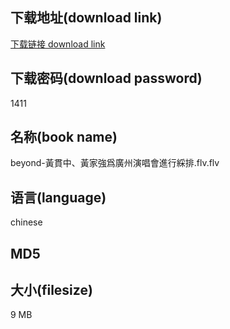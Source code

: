 ## 下载地址(download link)
[下载链接 download link](https://voluble-croquembouche-d321dc.netlify.app/?s=beyond-%E9%BB%83%E8%B2%AB%E4%B8%AD%E3%80%81%E9%BB%83%E5%AE%B6%E5%BC%B7%E7%88%B2%E5%BB%A3%E5%B7%9E%E6%BC%94%E5%94%B1%E6%9C%83%E9%80%B2%E8%A1%8C%E7%B6%B5%E6%8E%92.flv)

## 下载密码(download password)
1411

## 名称(book name)
beyond-黃貫中、黃家強爲廣州演唱會進行綵排.flv.flv

## 语言(language)
chinese

## MD5


## 大小(filesize)
9 MB
